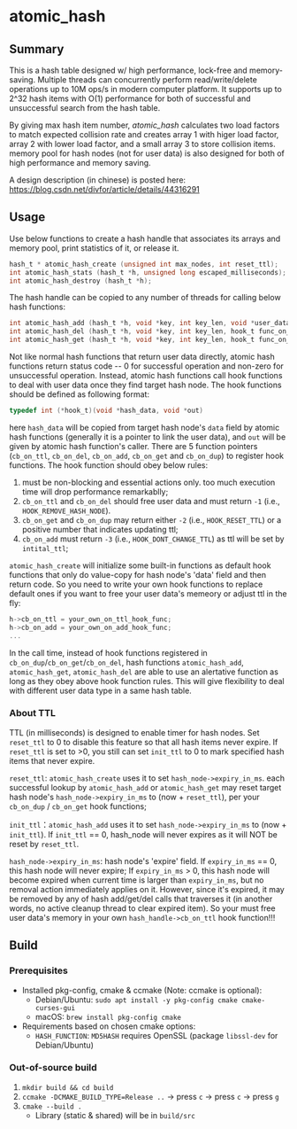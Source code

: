 # atomic_hash

## Summary
This is a hash table designed w/ high performance, lock-free and memory-saving. Multiple threads can concurrently perform read/write/delete operations up to 10M ops/s in modern computer platform. It supports up to 2^32 hash items with O(1) performance for both of successful and unsuccessful search from the hash table.

By giving max hash item number, *atomic_hash* calculates two load factors to match expected collision rate and creates array 1 with higer load factor, array 2 with lower load factor, and a small array 3 to store collision items. memory pool for hash nodes (not for user data) is also designed for both of high performance and memory saving.

A design description (in chinese) is posted here:
https://blog.csdn.net/divfor/article/details/44316291

## Usage
Use below functions to create a hash handle that associates its arrays and memory pool, print statistics of it, or release it.
```c
hash_t * atomic_hash_create (unsigned int max_nodes, int reset_ttl);
int atomic_hash_stats (hash_t *h, unsigned long escaped_milliseconds);
int atomic_hash_destroy (hash_t *h);
```
The hash handle can be copied to any number of threads for calling below hash functions:
```c
int atomic_hash_add (hash_t *h, void *key, int key_len, void *user_data, int init_ttl, hook_t func_on_dup, void *out);
int atomic_hash_del (hash_t *h, void *key, int key_len, hook_t func_on_del, void *out); //delete all matches
int atomic_hash_get (hash_t *h, void *key, int key_len, hook_t func_on_get, void *out); //get the first match
```
Not like normal hash functions that return user data directly, atomic hash functions return status code -- 0 for successful operation and non-zero for unsuccessful operation. Instead, atomic hash functions call hook functions to deal with user data once they find target hash node. The hook functions should be defined as following format:
```c
typedef int (*hook_t)(void *hash_data, void *out)
```
here `hash_data` will be copied from target hash node's `data` field by atomic hash functions (generally it is a pointer to link the user data), and `out` will be given by atomic hash function's caller. There are 5 function pointers (`cb_on_ttl`, `cb_on_del`, `cb_on_add`, `cb_on_get` and `cb_on_dup`) to register hook functions. The hook function should obey below rules:
  1. must be non-blocking and essential actions only. too much execution time will drop performance remarkablly;
  2. `cb_on_ttl` and `cb_on_del` should free user data and must return `-1` (i.e., `HOOK_REMOVE_HASH_NODE`).
  3. `cb_on_get` and `cb_on_dup` may return either `-2` (i.e., `HOOK_RESET_TTL`) or a positive number that indicates updating ttl;
  4. `cb_on_add` must return `-3` (i.e., `HOOK_DONT_CHANGE_TTL`) as ttl will be set by `intital_ttl`;

`atomic_hash_create` will initialize some built-in functions as default hook functions that only do value-copy for hash node's 'data' field and then return code. So you need to write your own hook functions to replace default ones if you want to free your user data's memeory or adjust ttl in the fly:
  ```c
  h->cb_on_ttl = your_own_on_ttl_hook_func;
  h->cb_on_add = your_own_on_add_hook_func;
  ...
  ```
In the call time, instead of hook functions registered in `cb_on_dup`/`cb_on_get`/`cb_on_del`, hash functions `atomic_hash_add`, `atomic_hash_get`, `atomic_hash_del` are able to use an alertative function as long as they obey above hook function rules. This will give flexibility to deal with different user data type in a same hash table.

### About TTL
TTL (in milliseconds) is designed to enable timer for hash nodes. Set `reset_ttl` to 0 to disable this feature so that all hash items never expire. If `reset_ttl` is set to >0, you still can set `init_ttl` to 0 to mark specified hash items that never expire.

`reset_ttl`: `atomic_hash_create` uses it to set `hash_node->expiry_in_ms`. each successful lookup by `atomic_hash_add` or `atomic_hash_get` may reset target hash node's `hash_node->expiry_in_ms` to (now + `reset_ttl`), per your `cb_on_dup` / `cb_on_get` hook functions;

`init_ttl`：`atomic_hash_add` uses it to set `hash_node->expiry_in_ms` to (now + `init_ttl`). If `init_ttl` == 0, hash_node will never expires as it will NOT be reset by `reset_ttl`.

`hash_node->expiry_in_ms`: hash node's 'expire' field. If `expiry_in_ms` == 0, this hash node will never expire; If `expiry_in_ms` > 0, this hash node will become expired when current time is larger than `expiry_in_ms`, but no removal action immediately applies on it. However, since it's expired, it may be removed by any of hash add/get/del calls that traverses it (in another words, no active cleanup thread to clear expired item). So your must free user data's memory in your own `hash_handle->cb_on_ttl` hook function!!!


## Build
### Prerequisites
* Installed pkg-config, cmake & ccmake (Note: ccmake is optional):
    * Debian/Ubuntu: `sudo apt install -y pkg-config cmake cmake-curses-gui`
    * macOS: `brew install pkg-config cmake`
* Requirements based on chosen cmake options:
  * `HASH_FUNCTION`: `MD5HASH` requires OpenSSL (package `libssl-dev` for Debian/Ubuntu)

### Out-of-source build
1. `mkdir build && cd build`
2. `ccmake -DCMAKE_BUILD_TYPE=Release ..` &rarr; press `c` &rarr; press `c` &rarr; press `g`
3. `cmake --build .`
    * Library (static & shared) will be in `build/src`
